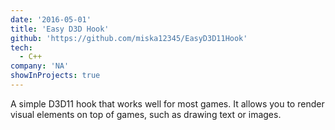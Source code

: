 ```yaml
---
date: '2016-05-01'
title: 'Easy D3D Hook'
github: 'https://github.com/miska12345/EasyD3D11Hook'
tech:
  - C++
company: 'NA'
showInProjects: true
---
```


A simple D3D11 hook that works well for most games. It allows you to render visual elements on top of games, such as drawing text or images.

